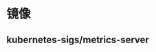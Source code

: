 # 镜像

## kubernetes-sigs/metrics-server

<el-select v-model="source" size="large" style="width: 240px; margin-top: 20px;">
    <el-option v-for="item in sources" :key="item.value" :label="item.label" :value="item.value" />
</el-select>

<div id="metrics-server-md"></div>

<script lang="ts" setup>
import { ref, onMounted, watch } from 'vue'
import markdownit from 'markdown-it'
import { ElSelect, ElOption } from 'element-plus'

import 'element-plus/dist/index.css'

const md = markdownit()

const source = ref('https://gitlab.xuxiaowei.com.cn/xuxiaowei-com-cn/k8s.sh/-/raw')

const sources = [
  {
    value: 'https://k8s-sh.xuxiaowei.com.cn/mirrors/kubernetes-sigs/metrics-server',
    label: 'k8s-sh.xuxiaowei.com.cn',
  },
  {
    value: 'https://gitlab.xuxiaowei.com.cn/xuxiaowei-com-cn/k8s.sh/-/raw/SNAPSHOT/2.0.0/mirrors/kubernetes-sigs/metrics-server',
    label: 'gitlab.xuxiaowei.com.cn',
  },
  {
    value: 'https://gitee.com/xuxiaowei-com-cn/k8s.sh/raw/SNAPSHOT/2.0.0/mirrors/kubernetes-sigs/metrics-server',
    label: 'gitee.com',
  },
  {
    value: 'https://github.com/kubernetes-sigs/metrics-server/releases/download',
    label: 'github.com',
  }
]

const command = function () {
  // ${source.value}
  const metricsServerMdResult = md.render(`
| 版本     | components.yaml                                           | high-availability-1.21+.yaml                                                        |
|--------|-----------------------------------------------------------|-------------------------------------------------------------------------------------|
| v0.7.2 | [components.yaml](${source.value}/v0.7.2/components.yaml) | [high-availability-1.21+.yaml](${source.value}/v0.7.2/high-availability-1.21+.yaml) |
| v0.7.1 | [components.yaml](${source.value}/v0.7.1/components.yaml) | [high-availability-1.21+.yaml](${source.value}/v0.7.1/high-availability-1.21+.yaml) |
| v0.7.0 | [components.yaml](${source.value}/v0.7.0/components.yaml) | [high-availability-1.21+.yaml](${source.value}/v0.7.0/high-availability-1.21+.yaml) |
| v0.6.4 | [components.yaml](${source.value}/v0.6.4/components.yaml) | [high-availability-1.21+.yaml](${source.value}/v0.6.4/high-availability-1.21+.yaml) |
| v0.6.3 | [components.yaml](${source.value}/v0.6.3/components.yaml) | [high-availability-1.21+.yaml](${source.value}/v0.6.3/high-availability-1.21+.yaml) |
| v0.6.2 | [components.yaml](${source.value}/v0.6.2/components.yaml) | [high-availability-1.21+.yaml](${source.value}/v0.6.2/high-availability-1.21+.yaml) |
| v0.6.1 | [components.yaml](${source.value}/v0.6.1/components.yaml) | [high-availability-1.21+.yaml](${source.value}/v0.6.1/high-availability-1.21+.yaml) |
| v0.6.0 | [components.yaml](${source.value}/v0.6.0/components.yaml) | [high-availability-1.21+.yaml](${source.value}/v0.6.0/high-availability-1.21+.yaml) |
| v0.5.2 | [components.yaml](${source.value}/v0.5.2/components.yaml) |                                                                                     |
| v0.5.1 | [components.yaml](${source.value}/v0.5.1/components.yaml) |                                                                                     |
| v0.5.0 | [components.yaml](${source.value}/v0.5.0/components.yaml) |                                                                                     |
| v0.4.5 | [components.yaml](${source.value}/v0.4.5/components.yaml) |                                                                                     |
| v0.4.4 | [components.yaml](${source.value}/v0.4.4/components.yaml) |                                                                                     |
| v0.4.3 | [components.yaml](${source.value}/v0.4.3/components.yaml) |                                                                                     |
| v0.4.2 | [components.yaml](${source.value}/v0.4.2/components.yaml) |                                                                                     |
| v0.4.1 | [components.yaml](${source.value}/v0.4.1/components.yaml) |                                                                                     |
| v0.4.0 | [components.yaml](${source.value}/v0.4.0/components.yaml) |                                                                                     |
  `)

  document.getElementById('metrics-server-md').innerHTML = metricsServerMdResult
}

onMounted(async () => {
  command()
})

watch(() => [ source.value ], () => {
  command()
})
</script>